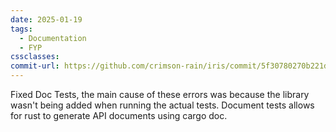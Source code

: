 ```yaml
---
date: 2025-01-19
tags:
  - Documentation
  - FYP
cssclasses: 
commit-url: https://github.com/crimson-rain/iris/commit/5f30780270b221dd0e67d76668cf7798273ef0eb
---
```

Fixed Doc Tests, the main cause of these errors was because the library wasn't being added when running the actual tests. Document tests allows for rust to generate API documents using cargo doc.